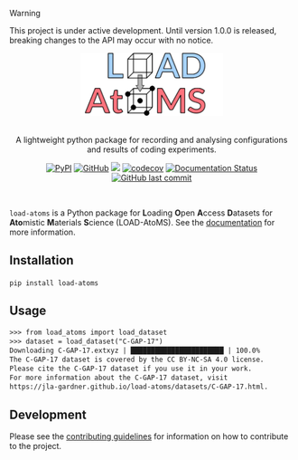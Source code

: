 > [!WARNING]
> This project is under active development. Until version 1.0.0 is released, breaking changes to the API may occur with no notice.
> 
<div align="center">
    <a href="https://jla-gardner.github.io/load-atoms/">
        <img src="https://raw.githubusercontent.com/jla-gardner/load-atoms/main/docs/source/logo.svg" width="50%"/>
    </a>
</div>
    
</br>

<div align="center">
    
A lightweight python package for recording and analysing configurations and results of coding experiments.

[![PyPI](https://img.shields.io/pypi/v/load-atoms)](https://pypi.org/project/load-atoms/)
[![GitHub](https://img.shields.io/github/license/jla-gardner/load-atoms)](LICENCE.md)
[![](https://github.com/jla-gardner/load-atoms/actions/workflows/tests.yaml/badge.svg?branch=main)](https://github.com/jla-gardner/load-atoms/actions/workflows/tests.yaml)
[![codecov](https://codecov.io/gh/jla-gardner/load-atoms/branch/main/graph/badge.svg)](https://codecov.io/gh/jla-gardner/load-atoms)
[![Documentation Status](https://img.shields.io/badge/documentation-live-green.svg)](https://jla-gardner.github.io/load-atoms/)
[![GitHub last commit](https://img.shields.io/github/last-commit/jla-gardner/load-atoms)]()

</div>

</br>

`load-atoms` is a Python package for **L**oading **O**pen **A**ccess **D**atasets for **Ato**mistic **M**aterials **S**cience (LOAD-AtoMS). 
See the [documentation](https://jla-gardner.github.io/load-atoms/) for more information.



## Installation

`pip install load-atoms`

## Usage

```pycon
>>> from load_atoms import load_dataset
>>> dataset = load_dataset("C-GAP-17")
Downloading C-GAP-17.extxyz | ███████████████████████ | 100.0% 
The C-GAP-17 dataset is covered by the CC BY-NC-SA 4.0 license.
Please cite the C-GAP-17 dataset if you use it in your work.
For more information about the C-GAP-17 dataset, visit
https://jla-gardner.github.io/load-atoms/datasets/C-GAP-17.html.
```

## Development

Please see the [contributing guidelines](https://raw.githubusercontent.com/jla-gardner/load-atoms/main/dev/devoloper-guide) for information on how to contribute to the project.
